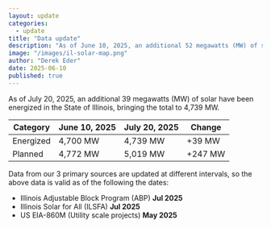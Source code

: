 ```yaml
---
layout: update
categories:
  - update
title: "Data update"
description: "As of June 10, 2025, an additional 52 megawatts (MW) of solar have been energized in the State of Illinois, bringing the total to 4,700 MW."
image: "/images/il-solar-map.png"
author: "Derek Eder"
date: 2025-06-10
published: true
---
```


As of July 20, 2025, an additional 39 megawatts (MW) of solar have been energized in the State of Illinois, bringing the total to 4,739 MW.

<table class='table'>
  <thead>
    <tr>
      <th>Category</th>
      <th>June 10, 2025</th>
      <th>July 20, 2025</th>
      <th>Change</th>
    </tr>
  </thead>
  <tbody>
    <tr>
      <td>Energized</td>
      <td>4,700 MW</td>
      <td>4,739 MW</td>
      <td>+39 MW</td>
    </tr>
    <tr>
      <td>Planned</td>
      <td>4,772 MW</td>
      <td>5,019 MW</td>
      <td>+247 MW</td>
    </tr>
  </tbody>
</table>

Data from our 3 primary sources are updated at different intervals, so the above data is valid as of the following the dates:

* Illinois Adjustable Block Program (ABP) **Jul 2025**
* Illinois Solar for All (ILSFA) **Jul 2025**
* US EIA-860M (Utility scale projects) **May 2025**
